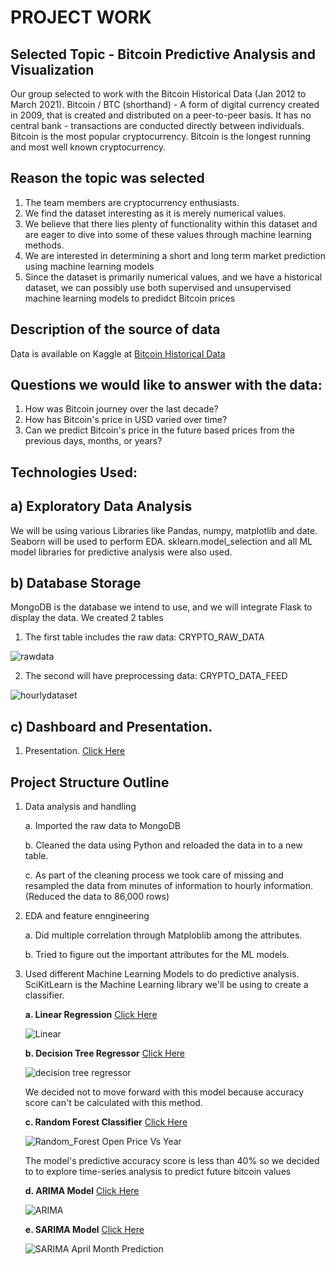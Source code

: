 
# PROJECT WORK

## Selected Topic - Bitcoin Predictive Analysis and Visualization
Our group selected to work with the Bitcoin Historical Data (Jan 2012 to March 2021). Bitcoin / BTC (shorthand) - A form of digital currency created in 2009, that is created and distributed on a peer-to-peer basis. It has no central bank - transactions are conducted directly between individuals. Bitcoin is the most popular cryptocurrency. Bitcoin is the longest running and most well known cryptocurrency. 

## Reason the topic was selected
1) The team members are cryptocurrency enthusiasts.
2) We find the dataset interesting as it is merely numerical values.
3) We believe that there lies plenty of functionality within this dataset and are eager to dive into some of these values through machine learning methods.
4) We are interested in determining a short and long term market prediction using machine learning models
5) Since the dataset is primarily numerical values, and we have a historical dataset, we can possibly use both supervised and unsupervised machine learning models to predidct Bitcoin prices

## Description of the source of data
Data is available on Kaggle at [Bitcoin Historical Data](https://www.kaggle.com/mczielinski/bitcoin-historical-data)

## Questions we would like to answer with the data:
1)  How was Bitcoin journey over the last decade?
2)  How has Bitcoin's price in USD varied over time?
3)  Can we predict Bitcoin's price in the future based prices from the previous days, months, or years? 

## Technologies Used: 

## a) Exploratory Data Analysis
We will be using various Libraries like Pandas, numpy, matplotlib and date. Seaborn will be used to perform EDA. sklearn.model_selection and all ML model libraries for predictive analysis were also used.

## b) Database Storage
MongoDB is the database we intend to use, and we will integrate Flask to display the data.
We created 2 tables
1. The first table includes the raw data: CRYPTO_RAW_DATA

![rawdata](https://user-images.githubusercontent.com/91766890/158105223-d9e80222-9ca7-4325-a1bb-4b303650ea4c.png)

2. The second will have preprocessing data: CRYPTO_DATA_FEED

![hourlydataset](https://user-images.githubusercontent.com/91766890/158105235-0076686b-845d-4753-9316-7e3ea42ba28c.png)

## c) Dashboard and Presentation.
1. Presentation. [Click Here](https://docs.google.com/presentation/d/1hqEKFD-_s7xPiY4kffiQOeBNFVU4e59aDoc2pJYWI-4/edit#slide=id.g40199f628d_2_149)

## Project Structure Outline
1. Data analysis and handling
   
   a. Imported the raw data to MongoDB
   
   b. Cleaned the data using Python and reloaded the data in to a new table.
   
   c. As part of the cleaning process we took care of missing and resampled the data from minutes of information to hourly information. (Reduced the data to 86,000           rows)
   
2. EDA and feature enngineering
   
   a. Did multiple correlation through Matploblib among the attributes.
   
   b. Tried to figure out the important attributes for the ML models.
   
3. Used different Machine Learning Models to do predictive analysis. SciKitLearn is the Machine Learning library we'll be using to create a classifier. 
   
   **a. Linear Regression** [Click Here](https://github.com/JanakPatel18/Bitcoin-Predictive-Analysis-and-Visualization/blob/main/Bitcoin%20Prediction%20with%20Linear%2C%20ARIMA%20%26%20SARIMA%20Model.ipynb)
   
   ![Linear](https://user-images.githubusercontent.com/91707734/159720379-8b5773b2-d591-4cff-af3e-60a659356cdc.jpg)

   **b. Decision Tree Regressor** [Click Here](https://github.com/JanakPatel18/Bitcoin-Predictive-Analysis-and-Visualization/blob/main/Decision%20Tree%20Regression%20for%20Bitcoin-Scatter%20Matrix%20with%20KDE%20Plot.ipynb)
   
   ![decision tree regressor](https://user-images.githubusercontent.com/91707734/159720542-ff435824-951c-4f4f-89a1-fd13740faea5.png)

   We decided not to move forward with this model because accuracy score can't be calculated with this method.
   
   **c. Random Forest Classifier** [Click Here](https://github.com/JanakPatel18/Bitcoin-Predictive-Analysis-and-Visualization/blob/main/Bitcoin_TA_RandomForest.ipynb)
   
   ![Random_Forest Open Price Vs Year](https://user-images.githubusercontent.com/91707734/159720709-aa71c684-4bd4-4ec0-9abe-11654b251a8e.png)
  
   The model's predictive accuracy score is less than 40% so we decided to to explore time-series analysis to predict future bitcoin values

   **d. ARIMA Model**  [Click Here](https://github.com/JanakPatel18/Bitcoin-Predictive-Analysis-and-Visualization/blob/main/Bitcoin%20Prediction%20with%20Linear%2C%20ARIMA%20%26%20SARIMA%20Model.ipynb)
   
   ![ARIMA](https://user-images.githubusercontent.com/91707734/159720844-3f644e8a-2354-4313-b5ec-a22f6a057415.png)

   **e. SARIMA Model**  [Click Here](https://github.com/JanakPatel18/Bitcoin-Predictive-Analysis-and-Visualization/blob/main/Bitcoin%20Prediction%20with%20Linear%2C%20ARIMA%20%26%20SARIMA%20Model.ipynb)
   
   ![SARIMA April Month Prediction](https://user-images.githubusercontent.com/91707734/159722402-bd01f314-0996-44e4-a5e6-e819c9c1fe7f.jpg)
